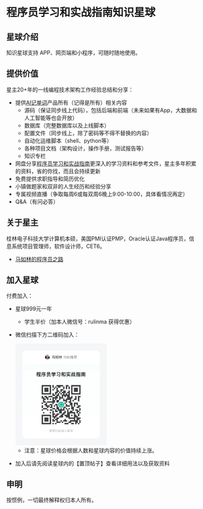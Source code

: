 # 程序员学习和实战指南知识星球

## 星球介绍

知识星球支持 APP、网页端和小程序，可随时随地使用。

## 提供价值

星主20+年的一线编程技术架构工作经验总结和分享：

* 提供[AI记单词](https://www.xianglesong.com/)产品所有（记得是所有）相关内容
  * 源码（保证同步线上代码），包括后端和前端（未来如果有App，大数据和人工智能等也会开放）
  * 数据库（完整数据库以及上线脚本）
  * 配置文件（同步线上，除了密码等不得不替换的内容）
  * 自动化运维脚本（shell、python等）
  * 各种项目文档（架构设计，操作手册，测试报告等）
  * 知识专栏
* 网盘分享[程序员学习和实战指南](https://github.com/rulinma/it)更深入的学习资料和参考文件，星主多年积累的资料，省的你找，而且会持续更新
* 免费提供求职指导和简历优化
* 小镇做题家和双非的人生经历和经验分享
* 专属视频直播（争取每周6或每双周6晚上9:00-10:00，具体看情况再定）
* Q&A（有问必答）

## 关于星主

桂林电子科技大学计算机本硕，美国PMI认证PMP，Oracle认证Java程序员，信息系统项目管理师，软件设计师，CET6。

* [马如林的程序员之路](https://github.com/rulinma/it/blob/main/%E6%9D%82%E9%A1%B9/%E6%88%91%E7%9A%84/%E4%BA%A4%E6%B5%81%E5%88%86%E4%BA%AB/README.md)

## 加入星球

付费加入：

* 星球999元一年
  * 学生半价（加本人微信号：rulinma 获得优惠）
* 微信扫描下方二维码加入：

  <img src="images/star.jpeg" width="50%" alt="知识星球"/>

  * 注意：星球价格会根据人数和星球内容的价值持续上涨。
* 加入后请先阅读星球内的【置顶帖子】查看详细用法以及获取资料

## 申明

按惯例，一切最终解释权归本人所有。
